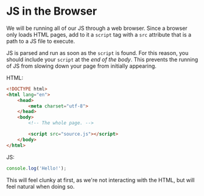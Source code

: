 # JS in the Browser
We will be running all of our JS through a web browser.
Since a browser only loads HTML pages, add to it a `script` tag with a `src` attribute that is a path to a JS file to execute.

JS is parsed and run as soon as the `script` is found.
For this reason, you should include your `script` at the _end of the body_.
This prevents the running of JS from slowing down your page from initially appearing.

HTML:
```html
<!DOCTYPE html>
<html lang="en">
    <head>
        <meta charset="utf-8">
    </head>
    <body>
        <!-- The whole page. -->

        <script src="source.js"></script>
    </body>
</html>
```

JS:
```js
console.log('Hello!');
```

This will feel clunky at first, as we're not interacting with the HTML, but will feel natural when doing so.
